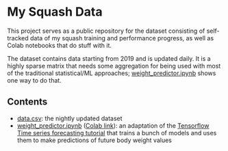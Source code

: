 # My Squash Data

This project serves as a public repository for the dataset consisting of self-tracked data of my squash training and performance progress, as well as Colab notebooks that do stuff with it.

The dataset contains data starting from 2019 and is updated daily. It is a highly sparse matrix that needs some aggregation for being used with most of the traditional statistical/ML approaches; [weight_predictor.ipynb](https://github.com/emarock/my-squash-data/blob/main/weight_predictor.ipynb) shows one way to do that.

## Contents

 * [data.csv](https://github.com/emarock/my-squash-data/blob/main/data.csv): the nightly updated dataset
 * [weight_predictor.ipynb](https://github.com/emarock/my-squash-data/blob/main/weight_predictor.ipynb) ([Colab link](https://colab.research.google.com/github/emarock/my-squash-data/blob/main/weight_predictor.ipynb)): an adaptation of the [Tensorflow Time series forecasting tutorial](https://www.tensorflow.org/tutorials/structured_data/time_series) that trains a bunch of models and uses them to make predictions of future body weight values

